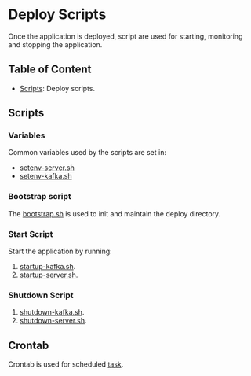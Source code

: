 # Deploy Scripts

Once the application is deployed, script are used for starting, monitoring and stopping the application.

## Table of Content

* [Scripts](#scripts): Deploy scripts.

## Scripts

### Variables

Common variables used by the scripts are set in:

* [setenv-server.sh](../event-generator-deploy/src/main/java/com/herron/event/generator/deploy/scripts/setenv-server.sh)
* [setenv-kafka.sh](../event-generator-deploy/src/main/java/com/herron/event/generator/deploy/scripts/setenv-kafka.sh)

### Bootstrap script

The [bootstrap.sh](../event-generator-deploy/src/main/java/com/herron/event/generator/deploy/scripts/bootstrap.sh)
is used to init and maintain the deploy directory.

### Start Script

Start the application by running:

1. [startup-kafka.sh](../event-generator-deploy/src/main/java/com/herron/event/generator/deploy/scripts/startup-kafka.sh).
2. [startup-server.sh](../event-generator-deploy/src/main/java/com/herron/event/generator/deploy/scripts/startup-server.sh).

### Shutdown Script

1. [shutdown-kafka.sh](../event-generator-deploy/src/main/java/com/herron/event/generator/deploy/scripts/shutdown-kafka.sh).
2. [shutdown-server.sh](../event-generator-deploy/src/main/java/com/herron/event/generator/deploy/scripts/shutdown-server.sh).

## Crontab

Crontab is used for
scheduled [task](../event-generator-deploy/src/main/java/com/herron/event/generator/deploy/cron/event-generator.crontab).
